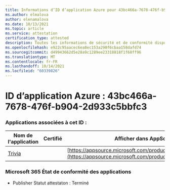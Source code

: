 ```yaml
---
title: Informations d’ID d’application Azure pour 43bc466a-7678-476f-b904-2d933c5bbfc3
ms.author: elmalova
author: elenamalova
ms.date: 10/13/2021
ms.topic: article
ms.service: attestation
certification_type: attested
description: Toutes les informations de sécurité et de conformité disponibles pour 43bc466a-7678-476f-b904-2d933c5bbfc3.
ms.openlocfilehash: e922c95aacec6ea8ec153a290f6cbaa158dafd74
ms.sourcegitcommit: d49943662d5e28a9c1289ee23318818f1f68ff96
ms.translationtype: MT
ms.contentlocale: fr-FR
ms.lasthandoff: 10/14/2021
ms.locfileid: "60339826"
---
```

# <a name="azure-app-id-43bc466a-7678-476f-b904-2d933c5bbfc3"></a>ID d’application Azure : 43bc466a-7678-476f-b904-2d933c5bbfc3


### <a name="apps-associated-with-this-id"></a>Applications associées à cet ID :
| **Nom de l'application** | **Certifié** | **Afficher dans AppSource** |
|--------------|---------------|-----------------------|
| [Trivia](https://docs.microsoft.com/microsoft-365-app-certification/forward/WA200001956) |  | [https://appsource.microsoft.com/product/office/WA200001956](https://appsource.microsoft.com/product/office/WA200001956) |

### <a name="microsoft-365-app-compliance-status"></a>Microsoft 365 État de conformité des applications
- Publisher Statut attestaton : Terminé
